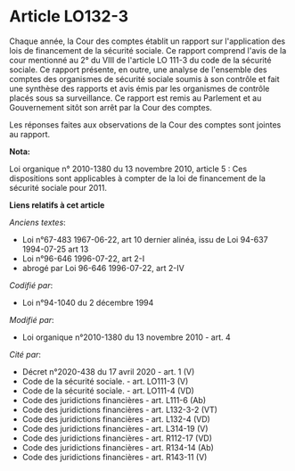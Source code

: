 # Article LO132-3

Chaque année, la Cour des comptes établit un rapport sur l'application des lois de financement de la sécurité sociale. Ce
rapport comprend l'avis de la cour mentionné au 2° du VIII de l'article LO 111-3 du code de la sécurité sociale. Ce rapport
présente, en outre, une analyse de l'ensemble des comptes des organismes de sécurité sociale soumis à son contrôle et fait
une synthèse des rapports et avis émis par les organismes de contrôle placés sous sa surveillance. Ce rapport est remis au
Parlement et au Gouvernement sitôt son arrêt par la Cour des comptes. 

Les réponses faites aux observations de la Cour des comptes sont jointes au rapport.

**Nota:**

Loi organique n° 2010-1380 du 13 novembre 2010, article 5 : Ces dispositions sont applicables à compter de la loi de
financement de la sécurité sociale pour 2011.

**Liens relatifs à cet article**

_Anciens textes_:

  - Loi n°67-483 1967-06-22, art 10 dernier alinéa, issu de Loi 94-637 1994-07-25 art 13
  - Loi n°96-646 1996-07-22, art 2-I
  - abrogé par Loi 96-646 1996-07-22, art 2-IV

_Codifié par_:

  - Loi n°94-1040 du 2 décembre 1994

_Modifié par_:

  - Loi organique n°2010-1380 du 13 novembre 2010 - art. 4

_Cité par_:

  - Décret n°2020-438 du 17 avril 2020 - art. 1 (V)
  - Code de la sécurité sociale. - art. LO111-3 (V)
  - Code de la sécurité sociale. - art. LO111-4 (VD)
  - Code des juridictions financières - art. L111-6 (Ab)
  - Code des juridictions financières - art. L132-3-2 (VT)
  - Code des juridictions financières - art. L132-4 (VD)
  - Code des juridictions financières - art. L314-19 (V)
  - Code des juridictions financières - art. R112-17 (VD)
  - Code des juridictions financières - art. R134-14 (Ab)
  - Code des juridictions financières - art. R143-11 (V)
